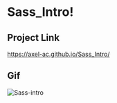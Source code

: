 # Sass_Intro!
## Project Link
https://axel-ac.github.io/Sass_Intro/
## Gif
![Sass-intro](https://user-images.githubusercontent.com/102467587/216694154-2e2e8fc9-5199-4fff-bc45-71645df90ad3.gif)
